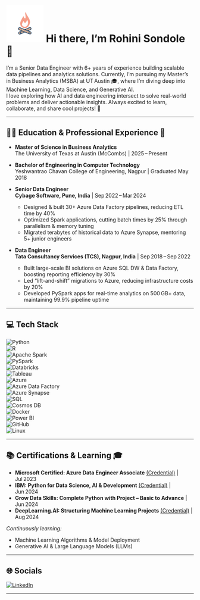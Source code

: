 # <img src="animat-campfire-color.gif" alt="Campfire Animation" width="100"> Hi there, I’m Rohini Sondole 👋 
 
I’m a Senior Data Engineer with 6+ years of experience building scalable data pipelines and analytics solutions. Currently, I’m pursuing my Master’s in Business Analytics (MSBA) at UT Austin 🎓, where I’m diving deep into Machine Learning, Data Science, and Generative AI.  
I love exploring how AI and data engineering intersect to solve real-world problems and deliver actionable insights. Always excited to learn, collaborate, and share cool projects! 🚀

---

## 👩‍🎓 Education & Professional Experience 🎒

- **Master of Science in Business Analytics**  
  The University of Texas at Austin (McCombs) | 2025 – Present

- **Bachelor of Engineering in Computer Technology**  
  Yeshwantrao Chavan College of Engineering, Nagpur | Graduated May 2018

- **Senior Data Engineer**  
  **Cybage Software, Pune, India** | Sep 2022 – Mar 2024  
  - Designed & built 30+ Azure Data Factory pipelines, reducing ETL time by 40%  
  - Optimized Spark applications, cutting batch times by 25% through parallelism & memory tuning  
  - Migrated terabytes of historical data to Azure Synapse, mentoring 5+ junior engineers  

- **Data Engineer**  
  **Tata Consultancy Services (TCS), Nagpur, India** | Sep 2018 – Sep 2022  
  - Built large-scale BI solutions on Azure SQL DW & Data Factory, boosting reporting efficiency by 30%  
  - Led “lift-and-shift” migrations to Azure, reducing infrastructure costs by 20%  
  - Developed PySpark apps for real-time analytics on 500 GB+ data, maintaining 99.9% pipeline uptime  

---

## 💻 Tech Stack

![Python](https://img.shields.io/badge/Python-%2314354C.svg?style=for-the-badge&logo=python&logoColor=white)  
![R](https://img.shields.io/badge/R-%23276DC3.svg?style=for-the-badge&logo=r&logoColor=white)  
![Apache Spark](https://img.shields.io/badge/Spark-%23E25A1C.svg?style=for-the-badge&logo=apache-spark&logoColor=white)  
![PySpark](https://img.shields.io/badge/PySpark-%23F44A4A.svg?style=for-the-badge&logo=apache-spark&logoColor=white)  
![Databricks](https://img.shields.io/badge/Databricks-%23FF2ACE.svg?style=for-the-badge&logo=databricks&logoColor=white)  
![Tableau](https://img.shields.io/badge/Tableau-%230E99D8.svg?style=for-the-badge&logo=tableau&logoColor=white)  
![Azure](https://img.shields.io/badge/Azure-%230078D4.svg?style=for-the-badge&logo=microsoft-azure&logoColor=white)  
![Azure Data Factory](https://img.shields.io/badge/Data%20Factory-%23FF9900.svg?style=for-the-badge&logo=azure-data-factory&logoColor=white)  
![Azure Synapse](https://img.shields.io/badge/Synapse-%232DA0E1.svg?style=for-the-badge&logo=azure-synapse-analytics&logoColor=white)  
![SQL](https://img.shields.io/badge/SQL-%2377282B.svg?style=for-the-badge&logo=microsoft-sql-server&logoColor=white)  
![Cosmos DB](https://img.shields.io/badge/CosmosDB-%231887A3.svg?style=for-the-badge&logo=azure-cosmos-db&logoColor=white)  
![Docker](https://img.shields.io/badge/Docker-%230db7ed.svg?style=for-the-badge&logo=docker&logoColor=white)  
![Power BI](https://img.shields.io/badge/Power%20BI-%23F2C811.svg?style=for-the-badge&logo=microsoft-power-bi&logoColor=black)  
![GitHub](https://img.shields.io/badge/GitHub-%23181717.svg?style=for-the-badge&logo=github&logoColor=white)  
![Linux](https://img.shields.io/badge/Linux-FCC624.svg?style=for-the-badge&logo=linux&logoColor=black)


---

## 📚 Certifications & Learning 🎓

- **Microsoft Certified: Azure Data Engineer Associate** [(Credential)](https://learn.microsoft.com/en-us/users/rohinisondole-0842/credentials/99b610421b03937f) | Jul 2023  
- **IBM: Python for Data Science, AI & Development** [(Credential)](https://www.coursera.org/account/accomplishments/verify/XPPR8KF4J2V2) | Jun 2024  
- **Grow Data Skills: Complete Python with Project – Basic to Advance** | Jun 2024  
- **DeepLearning.AI: Structuring Machine Learning Projects** [(Credential)](https://www.coursera.org/account/accomplishments/certificate/VD6Q4INJS88C) | Aug 2024

*Continuously learning:*  
- Machine Learning Algorithms & Model Deployment  
- Generative AI & Large Language Models (LLMs)  

---

## 🌐 Socials

[![LinkedIn](https://img.shields.io/badge/LinkedIn-%230077B5.svg?logo=linkedin&logoColor=white)](https://linkedin.com/in/rohinisondole)

---

<!-- Proudly created with ❤️ by Rohini Sondole -->

